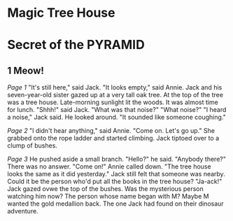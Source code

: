 # Magic Tree House
# Secret of the PYRAMID

**1 Meow!**
------------------------------------------
*Page 1*
"It's still here," said Jack.
  "It looks empty," said Annie.
  Jack and his seven-year-old sister 
gazed up at a very tall oak tree. At the
top of the tree was a tree house.
  Late-morning sunlight lit the woods. It
was almost time for lunch.
  "Shhh!" said Jack. "What was that 
noise?"
  "What noise?"
  "I heard a noise," Jack said. He looked
around. "It sounded like someone coughing."

*Page 2*
  "I didn't hear 
anything," said Annie.
"Come on. Let's go 
up."
  She grabbed onto 
the rope ladder and 
started climbing.
  Jack tiptoed over to 
a clump of bushes.

*Page 3*
He pushed aside a small branch.
  "Hello?" he said. "Anybody 
there?" 
  There was no answer.
  "Come on!" Annie called down. 
"The tree house looks the same as
it did yesterday."
  Jack still felt that someone was
nearby. Could it be the person 
who'd put all the books in the tree 
house?
  "Ja-ack!"
  Jack gazed ovwe the top of the 
bushes.
  Was the mysterious person 
watching him now? The person whose name 
began with M?
  Maybe M wanted the gold medallion back. The one Jack had found on their dinosaur adventure.